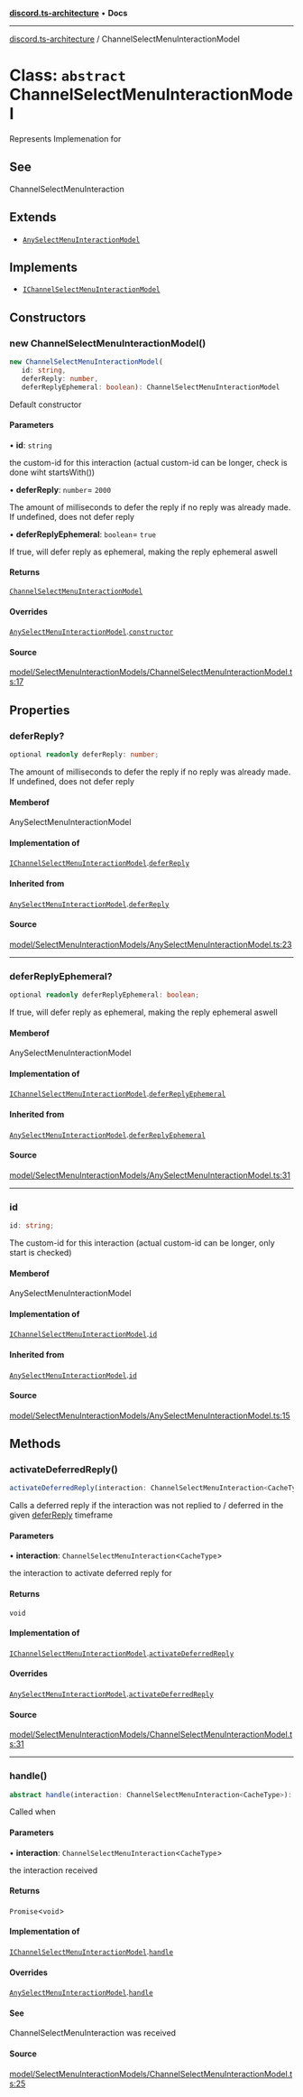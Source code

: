 [**discord.ts-architecture**](../README.md) • **Docs**

***

[discord.ts-architecture](../README.md) / ChannelSelectMenuInteractionModel

# Class: `abstract` ChannelSelectMenuInteractionModel

Represents Implemenation for

## See

ChannelSelectMenuInteraction

## Extends

- [`AnySelectMenuInteractionModel`](AnySelectMenuInteractionModel.md)

## Implements

- [`IChannelSelectMenuInteractionModel`](../interfaces/IChannelSelectMenuInteractionModel.md)

## Constructors

### new ChannelSelectMenuInteractionModel()

```ts
new ChannelSelectMenuInteractionModel(
   id: string, 
   deferReply: number, 
   deferReplyEphemeral: boolean): ChannelSelectMenuInteractionModel
```

Default constructor

#### Parameters

• **id**: `string`

the custom-id for this interaction (actual custom-id can be longer, check is done wiht startsWith())

• **deferReply**: `number`= `2000`

The amount of milliseconds to defer the reply if no reply was already made. If undefined, does not defer reply

• **deferReplyEphemeral**: `boolean`= `true`

If true, will defer reply as ephemeral, making the reply ephemeral aswell

#### Returns

[`ChannelSelectMenuInteractionModel`](ChannelSelectMenuInteractionModel.md)

#### Overrides

[`AnySelectMenuInteractionModel`](AnySelectMenuInteractionModel.md).[`constructor`](AnySelectMenuInteractionModel.md#constructors)

#### Source

[model/SelectMenuInteractionModels/ChannelSelectMenuInteractionModel.ts:17](https://github.com/scorixear/discord.ts-architecture/blob/23a5e89b62121558f2e262f887835068b27155b5/src/model/SelectMenuInteractionModels/ChannelSelectMenuInteractionModel.ts#L17)

## Properties

### deferReply?

```ts
optional readonly deferReply: number;
```

The amount of milliseconds to defer the reply if no reply was already made. If undefined, does not defer reply

#### Memberof

AnySelectMenuInteractionModel

#### Implementation of

[`IChannelSelectMenuInteractionModel`](../interfaces/IChannelSelectMenuInteractionModel.md).[`deferReply`](../interfaces/IChannelSelectMenuInteractionModel.md#deferreply)

#### Inherited from

[`AnySelectMenuInteractionModel`](AnySelectMenuInteractionModel.md).[`deferReply`](AnySelectMenuInteractionModel.md#deferreply)

#### Source

[model/SelectMenuInteractionModels/AnySelectMenuInteractionModel.ts:23](https://github.com/scorixear/discord.ts-architecture/blob/23a5e89b62121558f2e262f887835068b27155b5/src/model/SelectMenuInteractionModels/AnySelectMenuInteractionModel.ts#L23)

***

### deferReplyEphemeral?

```ts
optional readonly deferReplyEphemeral: boolean;
```

If true, will defer reply as ephemeral, making the reply ephemeral aswell

#### Memberof

AnySelectMenuInteractionModel

#### Implementation of

[`IChannelSelectMenuInteractionModel`](../interfaces/IChannelSelectMenuInteractionModel.md).[`deferReplyEphemeral`](../interfaces/IChannelSelectMenuInteractionModel.md#deferreplyephemeral)

#### Inherited from

[`AnySelectMenuInteractionModel`](AnySelectMenuInteractionModel.md).[`deferReplyEphemeral`](AnySelectMenuInteractionModel.md#deferreplyephemeral)

#### Source

[model/SelectMenuInteractionModels/AnySelectMenuInteractionModel.ts:31](https://github.com/scorixear/discord.ts-architecture/blob/23a5e89b62121558f2e262f887835068b27155b5/src/model/SelectMenuInteractionModels/AnySelectMenuInteractionModel.ts#L31)

***

### id

```ts
id: string;
```

The custom-id for this interaction (actual custom-id can be longer, only start is checked)

#### Memberof

AnySelectMenuInteractionModel

#### Implementation of

[`IChannelSelectMenuInteractionModel`](../interfaces/IChannelSelectMenuInteractionModel.md).[`id`](../interfaces/IChannelSelectMenuInteractionModel.md#id)

#### Inherited from

[`AnySelectMenuInteractionModel`](AnySelectMenuInteractionModel.md).[`id`](AnySelectMenuInteractionModel.md#id)

#### Source

[model/SelectMenuInteractionModels/AnySelectMenuInteractionModel.ts:15](https://github.com/scorixear/discord.ts-architecture/blob/23a5e89b62121558f2e262f887835068b27155b5/src/model/SelectMenuInteractionModels/AnySelectMenuInteractionModel.ts#L15)

## Methods

### activateDeferredReply()

```ts
activateDeferredReply(interaction: ChannelSelectMenuInteraction<CacheType>): void
```

Calls a deferred reply if the interaction was not replied to / deferred in the given [deferReply](AnySelectMenuInteractionModel.md#deferreply) timeframe

#### Parameters

• **interaction**: `ChannelSelectMenuInteraction`\<`CacheType`\>

the interaction to activate deferred reply for

#### Returns

`void`

#### Implementation of

[`IChannelSelectMenuInteractionModel`](../interfaces/IChannelSelectMenuInteractionModel.md).[`activateDeferredReply`](../interfaces/IChannelSelectMenuInteractionModel.md#activatedeferredreply)

#### Overrides

[`AnySelectMenuInteractionModel`](AnySelectMenuInteractionModel.md).[`activateDeferredReply`](AnySelectMenuInteractionModel.md#activatedeferredreply)

#### Source

[model/SelectMenuInteractionModels/ChannelSelectMenuInteractionModel.ts:31](https://github.com/scorixear/discord.ts-architecture/blob/23a5e89b62121558f2e262f887835068b27155b5/src/model/SelectMenuInteractionModels/ChannelSelectMenuInteractionModel.ts#L31)

***

### handle()

```ts
abstract handle(interaction: ChannelSelectMenuInteraction<CacheType>): Promise<void>
```

Called when

#### Parameters

• **interaction**: `ChannelSelectMenuInteraction`\<`CacheType`\>

the interaction received

#### Returns

`Promise`\<`void`\>

#### Implementation of

[`IChannelSelectMenuInteractionModel`](../interfaces/IChannelSelectMenuInteractionModel.md).[`handle`](../interfaces/IChannelSelectMenuInteractionModel.md#handle)

#### Overrides

[`AnySelectMenuInteractionModel`](AnySelectMenuInteractionModel.md).[`handle`](AnySelectMenuInteractionModel.md#handle)

#### See

ChannelSelectMenuInteraction was received

#### Source

[model/SelectMenuInteractionModels/ChannelSelectMenuInteractionModel.ts:25](https://github.com/scorixear/discord.ts-architecture/blob/23a5e89b62121558f2e262f887835068b27155b5/src/model/SelectMenuInteractionModels/ChannelSelectMenuInteractionModel.ts#L25)
